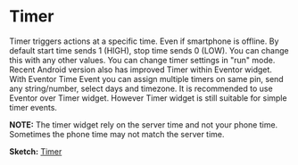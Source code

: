 # Timer

Timer triggers actions at a specific time. Even if smartphone is offline. By default start time sends 1 \(HIGH\), stop time sends 0 \(LOW\). You can change this with any other values. You can change timer settings in "run" mode. Recent Android version also has improved Timer within Eventor widget. With Eventor Time Event you can assign multiple timers on same pin, send any string/number, select days and timezone. It is recommended to use Eventor over Timer widget. However Timer widget is still suitable for simple timer events.

**NOTE:** The timer widget rely on the server time and not your phone time. Sometimes the phone time may not match the server time.

**Sketch:** [Timer](https://github.com/blynkkk/blynk-library/blob/master/examples/Widgets/Timer/Timer.ino)

